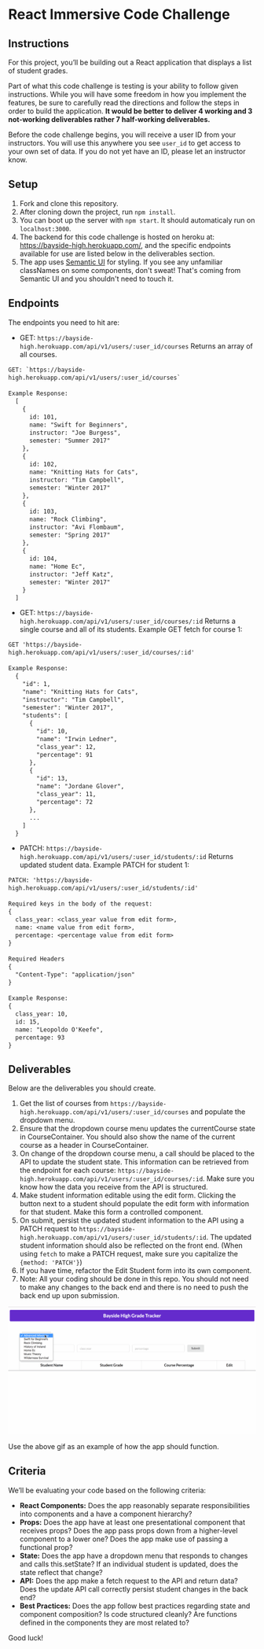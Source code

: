 # React Immersive Code Challenge

## Instructions

For this project, you’ll be building out a React application that displays a list of student grades.

Part of what this code challenge is testing is your ability to follow given instructions. While you will have some freedom in how you implement the features, be sure to carefully read the directions and follow the steps in order to build the application. **It would be better to deliver 4 working and 3 not-working deliverables rather 7 half-working deliverables.**

Before the code challenge begins, you will receive a user ID from your instructors. You will use this anywhere you see `user_id` to get access to your own set of data. If you do not yet have an ID, please let an instructor know. 

## Setup

1. Fork and clone this repository.
2. After cloning down the project, run `npm install`.
3. You can boot up the server with `npm start`. It should automaticaly run on `localhost:3000`.
4. The backend for this code challenge is hosted on heroku at: https://bayside-high.herokuapp.com/, and the specific endpoints available for use are listed below in the deliverables section.
5. The app uses [Semantic UI](https://semantic-ui.com/) for styling. If you see any unfamiliar classNames on some components, don't sweat! That's coming from Semantic UI and you shouldn't need to touch it.

## Endpoints

The endpoints you need to hit are:

* GET: `https://bayside-high.herokuapp.com/api/v1/users/:user_id/courses`
Returns an array of all courses.
```
GET: `https://bayside-high.herokuapp.com/api/v1/users/:user_id/courses`

Example Response:
  [
    {
      id: 101,
      name: "Swift for Beginners",
      instructor: "Joe Burgess",
      semester: "Summer 2017"
    },
    {
      id: 102,
      name: "Knitting Hats for Cats",
      instructor: "Tim Campbell",
      semester: "Winter 2017"
    },
    {
      id: 103,
      name: "Rock Climbing",
      instructor: "Avi Flombaum",
      semester: "Spring 2017"
    },
    {
      id: 104,
      name: "Home Ec",
      instructor: "Jeff Katz",
      semester: "Winter 2017"
    }
  ]
```

* GET: `https://bayside-high.herokuapp.com/api/v1/users/:user_id/courses/:id`
Returns a single course and all of its students. Example GET fetch for course 1:
```
GET 'https://bayside-high.herokuapp.com/api/v1/users/:user_id/courses/:id'

Example Response:
  {
    "id": 1,
    "name": "Knitting Hats for Cats",
    "instructor": "Tim Campbell",
    "semester": "Winter 2017",
    "students": [
      {
        "id": 10,
        "name": "Irwin Ledner",
        "class_year": 12,
        "percentage": 91
      },
      {
        "id": 13,
        "name": "Jordane Glover",
        "class_year": 11,
        "percentage": 72
      },
      ...
    ]
  }
```
* PATCH: `https://bayside-high.herokuapp.com/api/v1/users/:user_id/students/:id`
Returns updated student data. Example PATCH for student 1:
```
PATCH: 'https://bayside-high.herokuapp.com/api/v1/users/:user_id/students/:id'

Required keys in the body of the request:
{
  class_year: <class_year value from edit form>,
  name: <name value from edit form>,
  percentage: <percentage value from edit form>
}

Required Headers
{
  "Content-Type": "application/json"
}

Example Response:
{
  class_year: 10,
  id: 15,
  name: "Leopoldo O'Keefe",
  percentage: 93
}
```

## Deliverables
Below are the deliverables you should create.

1. Get the list of courses from `https://bayside-high.herokuapp.com/api/v1/users/:user_id/courses` and populate the dropdown menu.
2. Ensure that the dropdown course menu updates the currentCourse state in CourseContainer. You should also show the name of the current course as a header in CourseContainer.
3. On change of the dropdown course menu, a call should be placed to the API to update the student state. This information can be retrieved from the endpoint for each course: `https://bayside-high.herokuapp.com/api/v1/users/:user_id/courses/:id`. Make sure you know how the data you receive from the API is structured.
4. Make student information editable using the edit form. Clicking the button next to a student should populate the edit form with information for that student. Make this form a controlled component.
5. On submit, persist the updated student information to the API using a PATCH request to `https://bayside-high.herokuapp.com/api/v1/users/:user_id/students/:id`. The updated student information should also be reflected on the front end. (When using `fetch` to make a PATCH request, make sure you capitalize the `{method: 'PATCH'}`)
6. If you have time, refactor the Edit Student form into its own component.
7. Note: All your coding should be done in this repo. You should not need to make any changes to the back end and there is no need to push the back end up upon submission.

![example project](public/app.gif)

Use the above gif as an example of how the app should function.

## Criteria

We’ll be evaluating your code based on the following criteria:

* **React Components:** Does the app reasonably separate responsibilities into components and a have a component hierarchy?
* **Props:** Does the app have at least one presentational component that receives props? Does the app pass props down from a higher-level component to a lower one? Does the app make use of passing a functional prop?
* **State:** Does the app have a dropdown menu that responds to changes and calls this.setState? If an individual student is updated, does the state reflect that change?
* **API:** Does the app make a fetch request to the API and return data? Does the update API call correctly persist student changes in the back end?
* **Best Practices:** Does the app follow best practices regarding state and component composition? Is code structured cleanly? Are functions defined in the components they are most related to?

Good luck!
